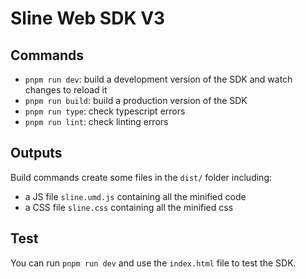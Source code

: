 # Sline Web SDK V3

## Commands

- `pnpm run dev`: build a development version of the SDK and watch changes to reload it
- `pnpm run build`: build a production version of the SDK
- `pnpm run type`: check typescript errors
- `pnpm run lint`: check linting errors

## Outputs

Build commands create some files in the `dist/` folder including:

- a JS file `sline.umd.js` containing all the minified code
- a CSS file `sline.css` containing all the minified css

## Test

You can run `pnpm run dev` and use the `index.html` file to test the SDK.
